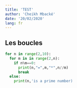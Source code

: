 ```yaml
---
title: 'TEST'
author: 'Cheikh Mbacké'
date: '20/02/2020'
lang: fr
---
```



## Les boucles

```python
for n in range(2,10):
  for m in in range(2,n):
    if n%m==0:
      print(n,"=",m,"*",n//m)
      break
  else:
    print(n,'is a prime number)
```
